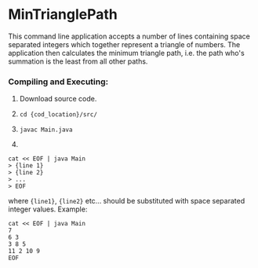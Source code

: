 # MinTrianglePath

This command line application accepts a number of lines containing space separated integers which together represent a triangle of numbers. 
The application then calculates the minimum triangle path, i.e. the path who's summation is the least from all other paths.

### Compiling and Executing:
1. Download source code.

2. `cd {cod_location}/src/`
3. `javac Main.java`
4.
~~~~
cat << EOF | java Main
> {line 1}
> {line 2}
> ...
> EOF
~~~~

where `{line1}`, `{line2}` etc... should be substituted with space separated integer values. Example:
~~~~
cat << EOF | java Main 
7
6 3
3 8 5
11 2 10 9
EOF
~~~~
